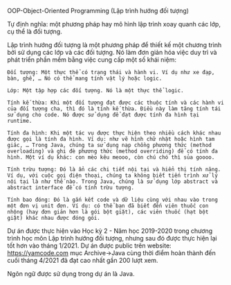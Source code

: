 OOP-Object-Oriented Programming
(Lập trình hướng đối tượng)

Tự định nghĩa: một phương pháp hay mô hình lập trình xoay quanh các lớp, cụ thể là đối tượng.

Lập trình hướng đối tượng là một phương pháp để thiết kế một chương trình bởi sử dụng các lớp và các đối tượng. Nó làm đơn giản hóa việc duy trì và phát triển phần mềm bằng việc cung cấp một số khái niệm:

	Đối tượng: Một thực thể có trạng thái và hành vi. Ví dụ như xe đạp, bàn, ghế, … Nó có thể mang tính vật lý hoặc logic.

	Lớp: Một tập hợp các đối tượng. Nó là một thực thể logic.

	Tính kế thừa: Khi một đối tượng đạt được các thuộc tính và các hành vi của đối tượng cha, thì đó là tính kế thừa. Điều này làm tăng tính tái sử dụng cho code. Nó được sử dụng để đạt được tính đa hình tại runtime.

	Tính đa hình: Khi một tác vụ được thực hiện theo nhiều cách khác nhau được gọi là tính đa hình. Ví dụ: như vẽ hình chữ nhật hoặc hình tam giác, … Trong Java, chúng ta sử dụng nạp chồng phương thức (method overloading) và ghi đè phương thức (method overriding) để có tính đa hình. Một ví dụ khác: con mèo kêu meooo, còn chú chó thì sủa goooo.

	Tính trừu tượng: Đó là ẩn các chi tiết nội tại và hiển thị tính năng. Ví dụ, với cuộc gọi điện thoại, chúng ta không biết tiến trình xử lý nội tại là như thế nào. Trong Java, chúng là sử dụng lớp abstract và abstract interface để có tính trừu tượng.

	Tính bao đóng: Đó là gắn kết code và dữ liệu cùng với nhau vào trong một đơn vị unit đơn. Ví dụ: có thể bạn đã biết đến viên thuốc con nhộng (hay đơn giản hơn là gói bột giặt), các viên thuốc (hạt bột giặt) khác nhau được đóng gói.

Dự án được thực hiện vào Học kỳ 2 - Năm học 2019-2020 trong chương trình học môn Lập trình hướng đối tượng, nhưng sau đó được thực hiện lại tốt hơn vào tháng 1/2021. 
Dự án được public trên website: https://yamcode.com mục Archive->Java cùng thời điểm hoàn thành đến cuối tháng 4/2021 đã đạt cao nhất gần 200 lượt xem.

Ngôn ngữ được sử dụng trong dự án là Java.
